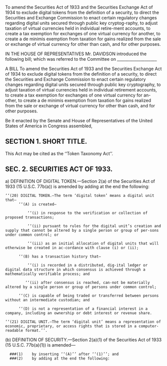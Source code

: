 To amend the Securities Act of 1933 and the Securities Exchange Act of 1934 to exclude digital tokens from the definition of a security, to direct the Securities and Exchange Commission to enact certain regulatory changes regarding digital units secured through public key cryptog-raphy, to adjust taxation of virtual currencies held in individual retire-ment accounts, to create a tax exemption for exchanges of one virtual currency for another, to create a de minimis exemption from taxation for gains realized from the sale or exchange of virtual currency for other than cash, and for other purposes.

IN THE HOUSE OF REPRESENTATIVES Mr. DAVIDSON introduced the following bill; which was referred to the Committee on ____________________

A BILL 
To amend the Securities Act of 1933 and the Securities Exchange Act of 1934 to exclude digital tokens from the definition of a security, to direct the Securities and Exchange Commission to enact certain regulatory changes regarding digital units secured through public key cryptography, to adjust taxation of virtual currencies held in individual retirement accounts, to create a tax exemption for exchanges of one virtual currency for an-other, to create a de minimis exemption from taxation for gains realized from the sale or exchange of virtual currency for other than cash, and for other purposes.

Be it enacted by the Senate and House of Representatives of the United States of America in Congress assembled, 

## SECTION 1. SHORT TITLE.

This Act may be cited as the ‘‘Token Taxonomy Act’’.

## SEC. 2. SECURITIES ACT OF 1933.

a) DEFINITION OF DIGITAL TOKEN.—Section 2(a) of the Securities Act of 1933 (15 U.S.C. 77b(a)) is amended by adding at the end the following: 

```
‘‘(20) DIGITAL TOKEN.—The term ‘digital token’ means a digital unit that—
      ‘‘(A) is created—
      
          ‘‘(i) in response to the verification or collection of proposed transactions; 
          
          ‘‘(ii) pursuant to rules for the digital unit’s creation and supply that cannot be altered by a single person or group of per-sons under common control; or 
          
          ‘‘(iii) as an initial allocation of digital units that will otherwise be created in ac-cordance with clause (i) or (ii); 
          
      ‘‘(B) has a transaction history that—
      
          ‘‘(i) is recorded in a distributed, dig-ital ledger or digital data structure in which consensus is achieved through a mathematically verifiable process; and 
          
         ‘‘(ii) after consensus is reached, can-not be materially altered by a single person or group of persons under common control; 
         
      ‘‘(C) is capable of being traded or transferred between persons without an intermediate custodian; and 
      
      ‘‘(D) is not a representation of a financial interest in a company, including an ownership or debt interest or revenue share. 
      
‘‘(21) DIGITAL UNIT.—The term ‘digital unit’ means a representation of economic, proprietary, or access rights that is stored in a computer-readable format.’’.
```
 (b) DEFINITION OF SECURITY.—Section 2(a)(1) of the Securities Act of 1933 (15 U.S.C. 77b(a)(1)) is amended—
 
      ###(1)	by inserting ‘‘(A)’’ after ‘‘(1)’’; and
      ###(2)	by adding at the end the following:
